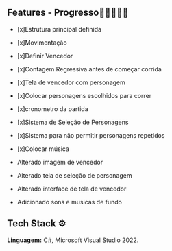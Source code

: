 ## Features - Progresso🧑🏾‍💻✅🚀

- [x]Estrutura principal definida
- [x]Movimentação 
- [x]Definir Vencedor
- [x]Contagem Regressiva antes de começar corrida
- [x]Tela de vencedor com personagem
- [x]Colocar personagens escolhidos para correr
- [x]cronometro da partida
- [x]Sistema de Seleção de Personagens
- [x]Sistema para não permitir personagens repetidos
- [x]Colocar música

- Alterado imagem de vencedor
- Alterado tela de seleção de personagem
- Alterado interface de tela de vencedor
- Adicionado sons e musicas de fundo

## Tech Stack ⚙️

**Linguagem:** C#, Microsoft Visual Studio 2022. 
